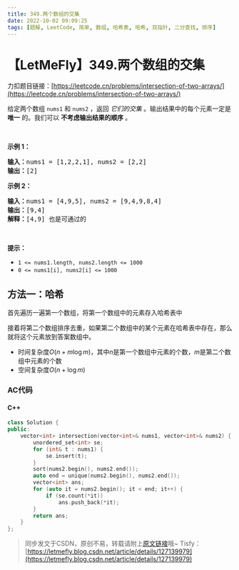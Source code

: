 ```yaml
---
title: 349.两个数组的交集
date: 2022-10-02 09:09:25
tags: [题解, LeetCode, 简单, 数组, 哈希表, 哈希, 双指针, 二分查找, 排序]
---
```


# 【LetMeFly】349.两个数组的交集

力扣题目链接：[https://leetcode.cn/problems/intersection-of-two-arrays/](https://leetcode.cn/problems/intersection-of-two-arrays/)

<p>给定两个数组&nbsp;<code>nums1</code>&nbsp;和&nbsp;<code>nums2</code> ，返回 <em>它们的交集</em>&nbsp;。输出结果中的每个元素一定是 <strong>唯一</strong> 的。我们可以 <strong>不考虑输出结果的顺序</strong> 。</p>

<p>&nbsp;</p>

<p><strong>示例 1：</strong></p>

<pre>
<strong>输入：</strong>nums1 = [1,2,2,1], nums2 = [2,2]
<strong>输出：</strong>[2]
</pre>

<p><strong>示例 2：</strong></p>

<pre>
<strong>输入：</strong>nums1 = [4,9,5], nums2 = [9,4,9,8,4]
<strong>输出：</strong>[9,4]
<strong>解释：</strong>[4,9] 也是可通过的
</pre>

<p>&nbsp;</p>

<p><strong>提示：</strong></p>

<ul>
	<li><code>1 &lt;= nums1.length, nums2.length &lt;= 1000</code></li>
	<li><code>0 &lt;= nums1[i], nums2[i] &lt;= 1000</code></li>
</ul>


    
## 方法一：哈希

首先遍历一遍第一个数组，将第一个数组中的元素存入哈希表中

接着将第二个数组排序去重，如果第二个数组中的某个元素在哈希表中存在，那么就将这个元素放到答案数组中。

+ 时间复杂度$O(n+m\log m)$，其中$n$是第一个数组中元素的个数，$m$是第二个数组中元素的个数
+ 空间复杂度$O(n + \log m)$

### AC代码

#### C++

```cpp
class Solution {
public:
    vector<int> intersection(vector<int>& nums1, vector<int>& nums2) {
        unordered_set<int> se;
        for (int& t : nums1) {
            se.insert(t);
        }
        sort(nums2.begin(), nums2.end());
        auto end = unique(nums2.begin(), nums2.end());
        vector<int> ans;
        for (auto it = nums2.begin(); it < end; it++) {
            if (se.count(*it))
                ans.push_back(*it);
        }
        return ans;
    }
};
```

> 同步发文于CSDN，原创不易，转载请附上[原文链接](https://blog.tisfy.eu.org/2022/10/02/LeetCode%200349.%E4%B8%A4%E4%B8%AA%E6%95%B0%E7%BB%84%E7%9A%84%E4%BA%A4%E9%9B%86/)哦~
> Tisfy：[https://letmefly.blog.csdn.net/article/details/127139979](https://letmefly.blog.csdn.net/article/details/127139979)
